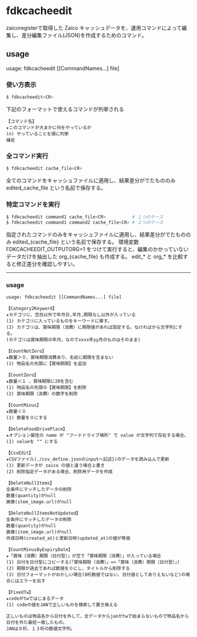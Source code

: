 # fdkcacheedit

zaicoregisterで取得した Zaico キャッシュデータを、運用コマンドによって編集し、差分編集ファイル(JSON)を作成するためのコマンド。

## usage

usage: fdkcacheedit [[CommandNames...] file]

### 使い方表示

```sh
$ fdkcacheedit<CR>
```

下記のフォーマットで使えるコマンドが列挙される

```
【コマンド名】
★このコマンドが大まかに何をやっているか
(n) やっていることを順に列挙
補足
```

### 全コマンド実行

```sh
$ fdkcacheedit cache_file<CR>
```

全てのコマンドをキャッシュファイルに適用し、結果差分がでたもののみ edited_cache_file という名前で保存する。

### 特定コマンドを実行

```sh
$ fdkcacheedit command1 cache_file<CR>          # １つのケース
$ fdkcacheedit command1 command2 cache_file<CR> # ２つのケース
```

指定されたコマンドのみをキャッシュファイルに適用し、結果差分がでたもののみ edited_{cache_file} という名前で保存する。
環境変数 FDKCACHEEDIT_OUTPUTORG=1 をつけて実行すると、編集のかかっていないデータだけを抽出した org_{cache_file} も作成する。
edit_* と org_* を比較すると修正差分を確認しやすい。

---

### usage

```
usage: fdkcacheedit [[CommandNames...] file]

【Category2Keyword】
★カテゴリに、空白以外で年月日,年月,期限なし以外が入っている
(1) カテゴリに入っているものをキーワードに移す。
(2) カテゴリは、賞味期限（消費）に期限値があれば設定する。なければから文字列にする。
(カテゴリは賞味期限の年月。なのでxxxx年yy月のものはそのまま)

【CountNotZero】
★数量＞０、賞味期限消費あり、名前に期限を含まない
(1) 物品名の先頭に【賞味期限】を追加

【CountZero】
★数量＜１ 、賞味期限に20を含む
(1) 物品名の先頭の【賞味期限】を削除
(2) 賞味期限（消費）の数字を削除

【CountMinus】
★数量＜０
(1) 数量を０にする

【DeleteFoodDrivePlace】
★オプション属性の name が "フードドライブ場所" で value が文字列で存在する場合。
(1) valueを "" にする

【CsvEdit】
★CSVファイル(./csv_define.jsonのinputへ記述})のデータを読み込んで更新
(1) 更新データが zaico の値と違う場合上書き
(2) 削除指定データがある場合、削除用データを作成

【DeleteNullItems】
全条件にマッチしたデータの削除
数量(quantity)がnull
画像(item_image.url)がnull

【DeleteNullItemsNotUpdated】
全条件にマッチしたデータの削除
数量(quantity)がnull
画像(item_image.url)がnull
作成日時(created_at)と更新日時(updated_at)の値が等価

【CountMinusByExpiryDate】
★「賞味（消費）期限（日付型）」が空で「賞味期限（消費）」が入っている場合
(1) 日付を日付型にコピーする(「賞味期限（消費）」=>「賞味（消費）期限（日付型）」)
(2) 期限が過去であれば数値を０にし、タイトルから削除する
(3) 日付フォーマットがおかしい場合(8桁数値ではない、日付値としてありえないなど)の場合にはエラーを出す

【FixedTw】
★codeがtwではじまるデータ
(1) codeの値をJANで正しいものを検索して置き換える

正しいものは物品名から日付を外して、全データからjanがtwで始まらないもので物品名から日付を外た最短一致したもの。
JANは８桁、１３桁の数値文字列。

```
